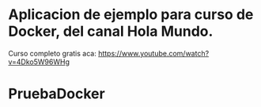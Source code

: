 # Aplicacion de ejemplo para curso de Docker, del canal Hola Mundo.

Curso completo gratis aca: https://www.youtube.com/watch?v=4Dko5W96WHg

# PruebaDocker
